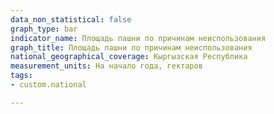 ```yaml
---
data_non_statistical: false
graph_type: bar
indicator_name: Площадь пашни по причинам неиспользования
graph_title: Площадь пашни по причинам неиспользования
national_geographical_coverage: Кыргызская Республика
measurement_units: На начало года, гектаров
tags:
- custom.national

---
```


